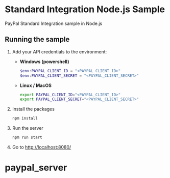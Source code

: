 # Standard Integration Node.js Sample

PayPal Standard Integration sample in Node.js

## Running the sample

1. Add your API credentials to the environment:

   - **Windows (powershell)**

     ```powershell
     $env:PAYPAL_CLIENT_ID = "<PAYPAL_CLIENT_ID>"
     $env:PAYPAL_CLIENT_SECRET = "<PAYPAL_CLIENT_SECRET>"
     ```

   - **Linux / MacOS**

     ```bash
     export PAYPAL_CLIENT_ID="<PAYPAL_CLIENT_ID>"
     export PAYPAL_CLIENT_SECRET="<PAYPAL_CLIENT_SECRET>"
     ```

2. Install the packages

   ```bash
   npm install
   ```

3. Run the server

   ```bash
   npm run start
   ```

4. Go to [http://localhost:8080/](http://localhost:8080/)
# paypal_server
